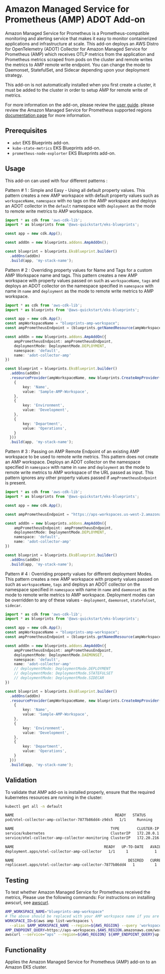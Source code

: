# Amazon Managed Service for Prometheus (AMP) ADOT Add-on

Amazon Managed Service for Prometheus is a Prometheus-compatible monitoring and alerting service that makes it easy to monitor containerized applications and infrastructure at scale. This add-on deploys an AWS Distro for OpenTelemetry (ADOT) Collector for Amazon Managed Service for Prometheus (AMP) which receives OTLP metrics from the application and Prometheus metrics scraped from pods on the cluster and remote writes the metrics to AMP remote write endpoint. You can change the mode to Daemonset, StatefulSet, and Sidecar depending upon your deployment strategy.

This add-on is not automatically installed when you first create a cluster, it must be added to the cluster in order to setup AMP for remote write of metrics.

For more information on the add-on, please review the [user guide](https://docs.aws.amazon.com/eks/latest/userguide/opentelemetry.html). please review the Amazon Managed Service for Prometheus supported regions [documentation page](https://docs.aws.amazon.com/prometheus/latest/userguide/what-is-Amazon-Managed-Service-Prometheus.html) for more information.

## Prerequisites
- `adot` EKS Blueprints add-on.
- `kube-state-metrics` EKS Blueprints add-on.
- `prometheus-node-explorter` EKS Blueprints add-on.

## Usage

This add-on can used with four different patterns :

Pattern # 1 : Simple and Easy - Using all default property values. This pattern creates a new AMP workspace with default property values such as `workspaceName`, `namespace` with no tags on the AMP workspace and deploys an ADOT collector in the `default` namespace with `deployment` as the mode to remote write metrics to AMP workspace. 

```typescript
import * as cdk from 'aws-cdk-lib';
import * as blueprints from '@aws-quickstart/eks-blueprints';

const app = new cdk.App();

const addOn = new blueprints.addons.AmpAddOn();

const blueprint = blueprints.EksBlueprint.builder()
  .addOns(addOn)
  .build(app, 'my-stack-name');
```

Pattern # 2 : Overriding property values for Name and Tags for a custom AMP Workspace name and tags. This pattern creates a new AMP workspace with property values passed on such as `workspaceName`, `tags` and deploys an ADOT collector on the namespace specified in `namespace` with name in `name` and `deployment` as the mode to remote write metrics to AMP workspace.

```typescript
import * as cdk from 'aws-cdk-lib';
import * as blueprints from '@aws-quickstart/eks-blueprints';

const app = new cdk.App();
const ampWorkspaceName = "blueprints-amp-workspace";
const ampPrometheusEndpoint = (blueprints.getNamedResource(ampWorkspaceName) as unknown as amp.CfnWorkspace).attrPrometheusEndpoint;

const addOn = new blueprints.addons.AmpAddOn({
    ampPrometheusEndpoint: ampPrometheusEndpoint,
    deploymentMode: DeploymentMode.DEPLOYMENT,
    namespace: 'default',
    name: 'adot-collector-amp'
})

const blueprint = blueprints.EksBlueprint.builder()
  .addOns(addOn)
  .resourceProvider(ampWorkspaceName, new blueprints.CreateAmpProvider(ampWorkspaceName, ampWorkspaceName,{
    {
        key: 'Name',
        value: 'Sample-AMP-Workspace',
    },
    {
        key: 'Environment',
        value: 'Development',
    },
    {
        key: 'Department',
        value: 'Operations',
    }
  }))
  .build(app, 'my-stack-name');
```
Pattern # 3 : Passing on AMP Remote Endpoint of an existing AMP workspace to be used to remote write metrics. This pattern does not create an AMP workspace. Deploys an ADOT collector on the namespace specified in `namespace` with name in `name` and `deployment` as the mode to remote write metrics to AMP workspace of the URL passed as input. This pattern ignores any other property values passed if `ampPrometheusEndpoint` is present.

```typescript
import * as cdk from 'aws-cdk-lib';
import * as blueprints from '@aws-quickstart/eks-blueprints';

const app = new cdk.App();

const ampPrometheusEndpoint = "https://aps-workspaces.us-west-2.amazonaws.com/workspaces/ws-e859f589-7eed-43c1-a82b-58f44119f17d";

const addOn = new blueprints.addons.AmpAddOn({
    ampPrometheusEndpoint: ampPrometheusEndpoint,
    deploymentMode: DeploymentMode.DEPLOYMENT,
    namespace: 'default',
    name: 'adot-collector-amp'
})

const blueprint = blueprints.EksBlueprint.builder()
  .addOns(addOn)
  .build(app, 'my-stack-name');
```

Pattern # 4 : Overriding property values for different deployment Modes. This pattern creates a new AMP workspace with property values passed on such as `workspaceName`, `tags` and deploys an ADOT collector on the namespace specified in `namespace` with name in `name` and `daemonset` as the mode to remote write metrics to AMP workspace. Deployment modes can be overridden to any of these values - `deployment`, `daemonset`, `statefulset`, `sidecar`.

```typescript
import * as cdk from 'aws-cdk-lib';
import * as blueprints from '@aws-quickstart/eks-blueprints';

const app = new cdk.App();
const ampWorkspaceName = "blueprints-amp-workspace";
const ampPrometheusEndpoint = (blueprints.getNamedResource(ampWorkspaceName) as unknown as amp.CfnWorkspace).attrPrometheusEndpoint;

const addOn = new blueprints.addons.AmpAddOn({
    ampPrometheusEndpoint: ampPrometheusEndpoint,
    deploymentMode: DeploymentMode.DAEMONSET,
    namespace: 'default',
    name: 'adot-collector-amp'
    // deploymentMode: DeploymentMode.DEPLOYMENT
    // deploymentMode: DeploymentMode.STATEFULSET
    // deploymentMode: DeploymentMode.SIDECAR
})

const blueprint = blueprints.EksBlueprint.builder()
  .addOns(addOn)
  .resourceProvider(ampWorkspaceName, new blueprints.CreateAmpProvider(ampWorkspaceName, ampWorkspaceName,{
    {
        key: 'Name',
        value: 'Sample-AMP-Workspace',
    },
    {
        key: 'Environment',
        value: 'Development',
    },
    {
        key: 'Department',
        value: 'Operations',
    }
  }))
  .build(app, 'my-stack-name');
```

## Validation

To validate that AMP add-on is installed properly, ensure that the required kubernetes resources are running in the cluster:

```bash
kubectl get all -n default
```

```bash
NAME                                              READY   STATUS        RESTARTS   AGE
pod/otel-collector-amp-collector-7877b86dd4-z9ds5   1/1     Running       0          31m

NAME                                            TYPE        CLUSTER-IP       EXTERNAL-IP   PORT(S)    AGE
service/kubernetes                              ClusterIP   172.20.0.1       <none>        443/TCP    4h35m
service/otel-collector-amp-collector-monitoring ClusterIP   172.20.216.242   <none>        8888/TCP   31m

NAME                                         READY   UP-TO-DATE   AVAILABLE   AGE
deployment.apps/otel-collector-amp-collector   1/1     1            1           31m

NAME                                                    DESIRED   CURRENT   READY   AGE
replicaset.apps/otel-collector-amp-collector-7877b86dd4   1         1         1       31m
```
## Testing

To test whether Amazon Managed Service for Prometheus received the metrics, Please use the following commands:
For instructions on installing awscurl, see [awscurl](https://github.com/okigan/awscurl).

```bash
AMP_WORKSPACE_NAME="blueprints-amp-workspace" 
# The above should be replaced with your AMP workspace name if you are passing remote write URL specified in Pattern #3.
WORKSPACE_ID=$(aws amp list-workspaces \
  --alias $AMP_WORKSPACE_NAME --region=${AWS_REGION} --query 'workspaces[0].[workspaceId]' --output text)
AMP_ENDPOINT_QUERY=https://aps-workspaces.$AWS_REGION.amazonaws.com/workspaces/$WORKSPACE_ID/api/v1/query\?query=
awscurl --service="aps" --region=${AWS_REGION} ${AMP_ENDPOINT_QUERY}up
```

## Functionality

Applies the Amazon Managed Service for Prometheus (AMP) add-on to an Amazon EKS cluster. 